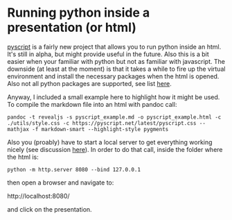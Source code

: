 # Running python inside a presentation (or html)

[pyscript](https://pyscript.net/) is a fairly new project that allows you to run python inside an html. It's still in alpha, but might provide useful in the future. Also this is a bit easier when your familiar with python but not as familiar with javascript. The downside (at least at the moment) is that it takes a while to fire up the virtual environment and install the necessary packages when the html is opened. Also not all python packages are supported, see list [here](https://pyodide.org/en/stable/usage/packages-in-pyodide.html).

Anyway, I included a small example here to highlight how it might be used. To compile the markdown file into an html with pandoc call:

`pandoc -t revealjs -s pyscript_example.md -o pyscript_example.html -c ./utils/style.css -c https://pyscript.net/latest/pyscript.css --mathjax -f markdown-smart --highlight-style pygments`

Also you (proably) have to start a local server to get everything working nicely (see discussion [here](https://docs.pyscript.net/latest/tutorials/getting-started.html)). In order to do that call, inside the folder where the html is:

`python -m http.server 8080 --bind 127.0.0.1`

then open a browser and navigate to: 

http://localhost:8080/

and click on the presentation.

